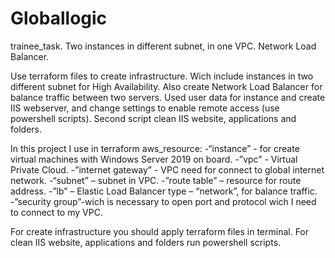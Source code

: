 # Globallogic
trainee_task. Two instances in different subnet, in one VPC. Network Load Balancer.

Use terraform files to create infrastructure. Wich include instances in two different subnet for High Availability. Also create Network Load Balancer for balance traffic between two servers. Used user data for instance and create IIS webserver, and change settings to enable remote access (use powershell scripts).
Second script clean IIS website, applications and folders.


In this project I use in terraform aws_resource:
-“instance” - for create virtual machines with Windows Server 2019 on board.
-”vpc” - Virtual Private Cloud.
-”internet gateway” - VPC need for connect to global internet network.
-“subnet” – subnet in VPC.
-”route table” – resource for route address.
-”lb” – Elastic Load Balancer type – “network”, for balance traffic.
-”security group”-wich is necessary to open port and protocol wich I need to connect to my VPC.

For create infrastructure you should apply terraform files in terminal.
For clean IIS website, applications and folders run powershell scripts.


